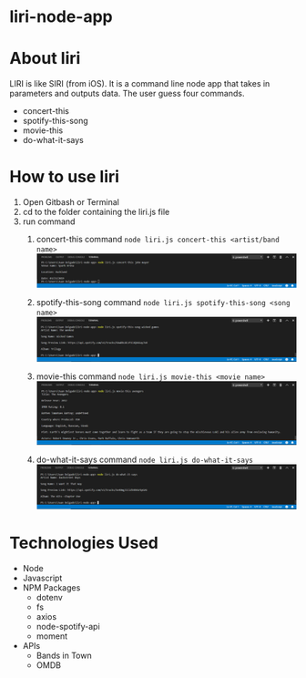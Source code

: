 # liri-node-app
# About liri
LIRI is like SIRI (from iOS). It is a command line node app that takes in parameters and outputs data. The user guess four commands.
  * concert-this
  * spotify-this-song
  * movie-this
  * do-what-it-says
# How to use liri
1. Open Gitbash or Terminal
1. cd to the folder containing the liri.js file
1. run command
   1. concert-this command
   `node liri.js concert-this <artist/band name>`
   ![conert-this screenshot](/liri-screenshots/concert-this.png)

   1. spotify-this-song command
   `node liri.js spotify-this-song <song name>`
   ![spotify-this-song screenshot](/liri-screenshots/spotify-this-song.png)

    1. movie-this command
   `node liri.js movie-this <movie name>`
   ![movie-this screenshot](/liri-screenshots/movie-this.png)

    1. do-what-it-says command
   `node liri.js do-what-it-says`
   ![do-what-it-says screenshot](/liri-screenshots/do-what-it-says.png)

# Technologies Used
 * Node
 * Javascript
 * NPM Packages
   * dotenv
   * fs
   * axios
   * node-spotify-api
   * moment
 * APIs
   * Bands in Town
   * OMDB
